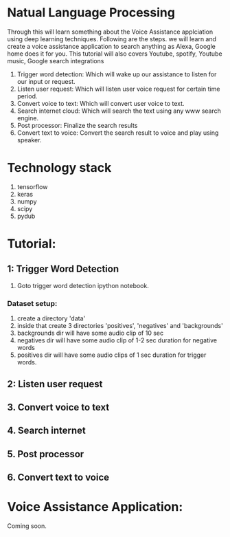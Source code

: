 # Natual Language Processing
Through this will learn something about the Voice Assistance applciation using deep learning techniques. Following are the steps. we will learn and create a voice assistance application to search anything as Alexa, Google home does it for you.
This tutorial will also covers Youtube, spotify, Youtube music, Google search integrations

1. Trigger word detection: Which will wake up our assistance to listen for our input or request.
2. Listen user request: Which will listen user voice request for certain time period.
3. Convert voice to text: Which will convert user voice to text.
4. Search internet cloud: Which will search the text using any www search engine.
5. Post processor: Finalize the search results
6. Convert text to voice: Convert the search result to voice and play using speaker.

# Technology stack
1. tensorflow
2. keras
3. numpy
4. scipy
5. pydub

# Tutorial:
## 1: Trigger Word Detection
1. Goto trigger word detection ipython notebook.

### Dataset setup:
1. create a directory 'data'
2. inside that create 3 directories 'positives', 'negatives' and 'backgrounds'
3. backgrounds dir will have some audio clip of 10 sec
4. negatives dir will have some audio clip of 1-2 sec duration for negative words
5. positives dir will have some audio clips of 1 sec duration for trigger words.

## 2: Listen user request

## 3. Convert voice to text

## 4. Search internet

## 5. Post processor

## 6. Convert text to voice




# Voice Assistance Application:
Coming soon.
